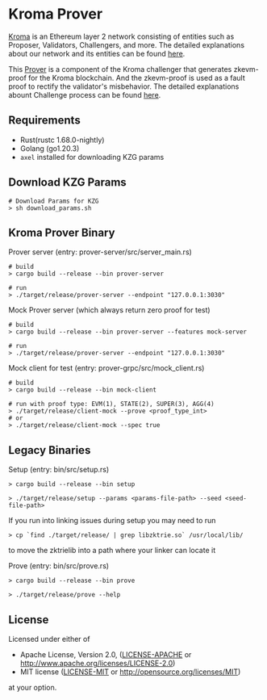 # Kroma Prover
[Kroma](https://github.com/kroma-network/kroma) is an Ethereum layer 2 network consisting of entities such as Proposer, Validators, Challengers, and more. The detailed explanations about our network and its entities can be found [here](https://github.com/kroma-network/kroma/blob/dev/specs/introduction.md).

This [Prover](https://github.com/kroma-network/kroma/blob/dev/specs/zkevm-prover.md) is a component of the Kroma challenger that generates zkevm-proof for the Kroma blockchain. And the zkevm-proof is used as a fault proof to rectify the validator's misbehavior. The detailed explanations abount Challenge process can be found [here](https://github.com/kroma-network/kroma/blob/dev/specs/challenge.md).

## Requirements

- Rust(rustc 1.68.0-nightly)
- Golang (go1.20.3)
- `axel` installed for downloading KZG params

## Download KZG Params
```shell
# Download Params for KZG
> sh download_params.sh
```

## Kroma Prover Binary

Prover server (entry: prover-server/src/server_main.rs)

```shell
# build
> cargo build --release --bin prover-server

# run
> ./target/release/prover-server --endpoint "127.0.0.1:3030"
```

Mock Prover server (which always return zero proof for test)

```shell
# build
> cargo build --release --bin prover-server --features mock-server

# run
> ./target/release/prover-server --endpoint "127.0.0.1:3030"
```

Mock client for test (entry: prover-grpc/src/mock_client.rs)

```shell
# build
> cargo build --release --bin mock-client

# run with proof type: EVM(1), STATE(2), SUPER(3), AGG(4)
> ./target/release/client-mock --prove <proof_type_int>
# or
> ./target/release/client-mock --spec true
```

## Legacy Binaries

Setup (entry: bin/src/setup.rs)

```shell
> cargo build --release --bin setup

> ./target/release/setup --params <params-file-path> --seed <seed-file-path>
```

If you run into linking issues during setup you may need to run

```shell
> cp `find ./target/release/ | grep libzktrie.so` /usr/local/lib/
```

to move the zktrielib into a path where your linker can locate it

Prove (entry: bin/src/prove.rs)

```shell
> cargo build --release --bin prove

> ./target/release/prove --help
```

## License

Licensed under either of

- Apache License, Version 2.0, ([LICENSE-APACHE](LICENSE-APACHE) or http://www.apache.org/licenses/LICENSE-2.0)
- MIT license ([LICENSE-MIT](LICENSE-MIT) or http://opensource.org/licenses/MIT)

at your option.
